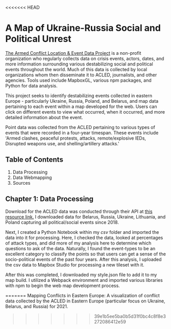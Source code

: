 <<<<<<< HEAD
 # A Map of Ukraine-Russia Social and Political Unrest
<a href='https://acleddata.com/about-acled/'> The Armed Conflict Location & Event Data Project</a> is a non-profit organization who regularly collects data on crisis events, actors, dates, and more information surrounding various destabilizing social and political events throughout the world. Much of this data is collected by local organizations whom then disseminate  it to ACLED, journalists, and other agencies. Tools used include MapboxGL, various npm packages, and Python for data analysis.

This project seeks to identify destabilizing events collected in eastern Europe - particularly Ukraine, Russia, Poland, and Belarus, and map data pertaining to each event within a map developed for the web. Users can click on different events to view what occurred, when it occurred, and more detailed information about the event. 

Point data was collected from the ACLED pertaining to various types of events that were recorded in a four-year timespan. These events include 'Armed clashes, peaceful protests, attacks, remote/explosive IEDs, Disrupted weapons use, and shelling/artillery attacks.' 


## Table of Contents 
1. Data Processing
2. Data Webmapping
3. Sources


## Chapter 1: Data Processing
Download for the ACLED data was conducted through their API at <a href='https://acleddata.com/data-export-tool/'>this resource link.</a> I downloaded data for Belarus, Russia, Ukraine, Lithuania, and Poland capturing all political/social events since 2018. 

Next, I created a Python Notebook within my <i>csv</i> folder and imported the data into it for processing. Here, I checked the data, looked at percentages of attack types, and did more of my analysis here to determine which questions to ask of the data. Naturally, I found the event-types to be an excellent category to classify the points so that users can get a sense of the socio-political events of the past four years. After this analysis, I uploaded the csv data to Mapbox Studio for processing a new tileset with it. 

After this was completed, I downloaded my style.json file to add it to my map build. I utilized a Webpack environment and imported various libraries with npm to begin the web map development process.  


=======
Mapping Conflicts in Eastern Europe: 
A visualization of conflict data collected by the ACLED in Eastern Europe (particular focus on Ukraine, Belarus, and Russia) for 2021. 
>>>>>>> 39e1b5ee5ba0b5d31f0bc4c8f8e3272086412e59
